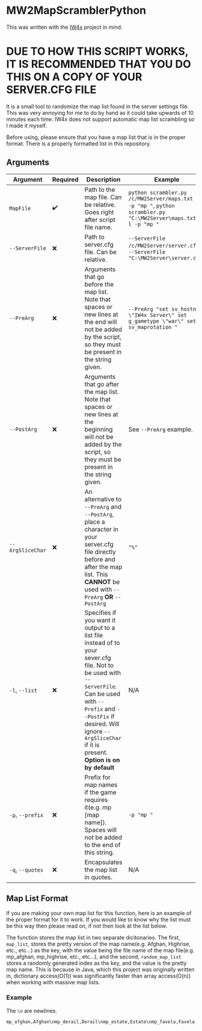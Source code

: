 # MW2MapScramblerPython

This was written with the [IW4x](https://xlabs.dev/) project in mind. 
# **DUE TO HOW THIS SCRIPT WORKS, IT IS RECOMMENDED THAT YOU DO THIS ON A COPY OF YOUR SERVER.CFG FILE**

It is a small tool to randomize the map list found in the server settings file. This was very annoying for me to do by hand as it could take upwards of 10 minutes each time. IW4x does not support automatic map list scrambling so I made it myself.

Before using, please ensure that you have a map list that is in the proper format. There is a properly formatted list in this repository.

## Arguments

| Argument         | Required           | Description                                                                                                                                                                                                                                              | Example                                                                                                                    |
| ---------------- | ------------------ | -------------------------------------------------------------------------------------------------------------------------------------------------------------------------------------------------------------------------------------------------------- | -------------------------------------------------------------------------------------------------------------------------- |
| `MapFile`        | :heavy_check_mark: | Path to the map file. Can be relative. Goes right after script file name.                                                                                                                                                                                | ```python scrambler.py /c/MW2Server/maps.txt -l -p "mp "```, ```python scrambler.py "C:\MW2Server\maps.txt" -l -p "mp "``` |
| `--ServerFile`   | :x:                | Path to server.cfg file. Can be relative.                                                                                                                                                                                                                | `--ServerFile /c/MW2Server/server.cfg`, `--ServerFile "C:\MW2Server\server.cfg"`                                           |
| `--PreArg`       | :x:                | Arguments that go before the map list. Note that spaces or new lines at the end will not be added by the script, so they must be present in the string given.                                                                                            | ```--PreArg "set sv_hostname \"IW4x Server\" set g_gametype \"war\" set sv_maprotation " ```                               |
| `--PostArg`      | :x:                | Arguments that go after the map list. Note that spaces or new lines at the beginning will not be added by the script, so they must be present in the string given.                                                                                       | See `--PreArg` example.                                                                                                    |
| `--ArgSliceChar` | :x:                | An alternative to `--PreArg` and `--PostArg`, place a character in your server.cfg file directly before and after the map list. This **CANNOT** be used with `--PreArg` **OR** `--PostArg`                                                               | `"%"`                                                                                                                      |
| `-l`, `--list`   | :x:                | Specifies if you want it output to a list file instead of to your sever.cfg file. Not to be used with `--ServerFile`. Can be used with `--Prefix` and `--PostFix` if desired. Will ignore `--ArgSliceChar` if it is present. **Option is on by default** | N/A                                                                                                                        |
| `-p`, `--prefix` | :x:                | Prefix for map names if the game requires it(e.g. mp [map name]). Spaces will not be added to the end of this string.                                                                                                                                    | `-p "mp "`                                                                                                                 |
| `-q`, `--quotes` | :x:                | Encapsulates the map list in quotes.                                                                                                                                                                                                                     | N/A                                                                                                                        |

## Map List Format

If you are making your own map list for this function, here is an example of the proper format for it to work. If you would like to know why the list must be this way then please read on, if not then look at the list below. 

The function stores the map list in two separate dicitonaries. The first, `map_list`, stores the pretty version of the map name(e.g. Afghan, Highrise, etc., etc...) as the key, with the value being the file name of the map file(e.g. mp_afghan, mp_highrise, etc., etc...), and the second, `random_map_list` stores a randomly generated index as the key, and the value is the pretty map name. This is because in Java, which this project was originally written in, dictionary access(O(1)) was significantly faster than array access(O(n)) when working with massive map lists. 

### Example

The `\n` are newlines.

`mp_afghan,Afghan\nmp_derail,Derail\nmp_estate,Estate\nmp_favela,Favela`